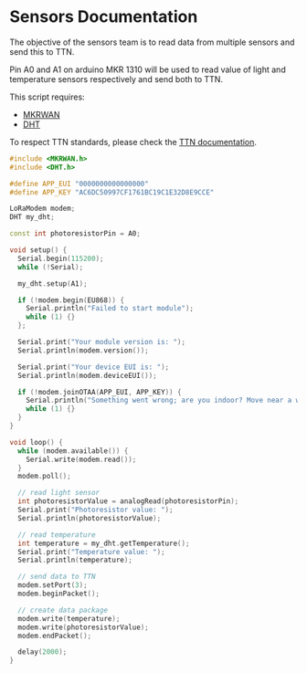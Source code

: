 # Sensors Documentation

The objective of the sensors team is to read data from multiple sensors and send this to TTN.

Pin A0 and A1 on arduino MKR 1310 will be used to read value of light and temperature sensors respectively and send both to TTN.

This script requires:
- [MKRWAN](https://downloads.arduino.cc/libraries/github.com/arduino-libraries/MKRWAN-1.1.0.zip)
- [DHT](https://perso.citi.insa-lyon.fr/oiova/docs/arduino-DHT-master.zip)

To respect TTN standards, please check the [TTN documentation](../TTN/README.md).

```c++
#include <MKRWAN.h>
#include <DHT.h>

#define APP_EUI "0000000000000000"
#define APP_KEY "AC6DC50997CF1761BC19C1E32D8E9CCE"

LoRaModem modem;
DHT my_dht;

const int photoresistorPin = A0; 

void setup() {
  Serial.begin(115200);
  while (!Serial);

  my_dht.setup(A1);

  if (!modem.begin(EU868)) {
    Serial.println("Failed to start module");
    while (1) {}
  };

  Serial.print("Your module version is: ");
  Serial.println(modem.version());

  Serial.print("Your device EUI is: ");
  Serial.println(modem.deviceEUI());

  if (!modem.joinOTAA(APP_EUI, APP_KEY)) {
    Serial.println("Something went wrong; are you indoor? Move near a window and retry");
    while (1) {}
  }
}

void loop() {
  while (modem.available()) {
    Serial.write(modem.read());
  }
  modem.poll();

  // read light sensor
  int photoresistorValue = analogRead(photoresistorPin);
  Serial.print("Photoresistor value: ");
  Serial.println(photoresistorValue);

  // read temperature
  int temperature = my_dht.getTemperature();
  Serial.print("Temperature value: ");
  Serial.println(temperature);

  // send data to TTN
  modem.setPort(3);
  modem.beginPacket();

  // create data package
  modem.write(temperature);               
  modem.write(photoresistorValue);   
  modem.endPacket();

  delay(2000);
}
```
